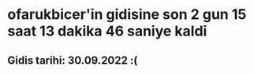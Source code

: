 # ofarukbicer'in gidisine son 2 gun 15 saat 13 dakika 46 saniye kaldi

## Gidis tarihi: 30.09.2022 :(